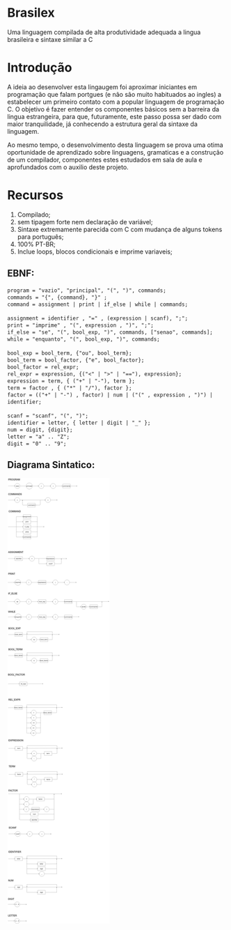 # Brasilex
Uma linguagem compilada de alta produtividade adequada a lingua brasileira e sintaxe similar a C

# Introdução
A ideia ao desenvolver esta lingaugem foi aproximar iniciantes em programação que falam portgues (e não são muito habituados ao ingles) a estabelecer um primeiro contato com a popular linguagem de programação C. O objetivo é fazer entender os componentes básicos sem a barreira da lingua estrangeira, para que, futuramente, este passo possa ser dado com maior tranquilidade, já conhecendo a estrutura geral da sintaxe da linguagem.

Ao mesmo tempo, o desenvolvimento desta linguagem se prova uma otima oportunidade de aprendizado sobre linguagens, gramaticas e a construção de um compilador, componentes estes estudados em sala de aula e aprofundados com o auxilio deste projeto.


# Recursos

1. Compilado;
2. sem tipagem forte nem declaração de variável;
3. Sintaxe extremamente parecida com C com mudança de alguns tokens para português;
4. 100% PT-BR;
5. Inclue loops, blocos condicionais e imprime variaveis;

## EBNF:

```ebnf
program = "vazio", "principal", "(", ")", commands;
commands = "{", {command}, "}" ;
command = assignment | print | if_else | while | commands;

assignment = identifier , "=" , (expression | scanf), ";";
print = "imprime" , "(", expression , ")", ";";
if_else = "se", "(", bool_exp, ")", commands, ["senao", commands];
while = "enquanto", "(", bool_exp, ")", commands;

bool_exp = bool_term, {"ou", bool_term}; 
bool_term = bool_factor, {"e", bool_factor};
bool_factor = rel_expr;
rel_expr = expression, {("<" | ">" | "=="), expression};
expression = term, { ("+" | "-"), term };
term = factor , { ("*" | "/"), factor };
factor = (("+" | "-") , factor) | num | ("(" , expression , ")") | identifier;

scanf = "scanf", "(", ")";
identifier = letter, { letter | digit | "_" };
num = digit, {digit};
letter = "a" .. "Z";
digit = "0" .. "9";
```

## Diagrama Sintatico:

![Alt text](imgs/brasilex_ds.png?raw=true "SYNTAX DIAGRAM")